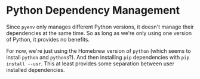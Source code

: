 # Python Dependency Management

Since `pyenv` only manages different Python versions, it doesn't manage their dependencies at the same time. So as long as we're only using one version of Python, it provides no benefits.

For now, we're just using the Homebrew version of `python` (which seems to install `python` and `python3`?). And then installing `pip` dependencies with `pip install --usr`. This at least provides some separation between user installed dependencies.

